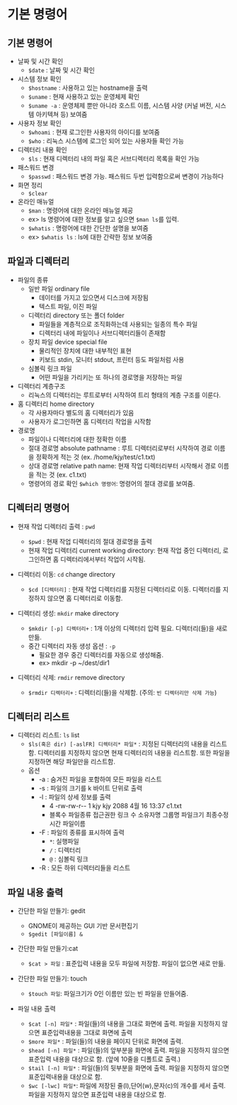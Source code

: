 # 기본 명령어

## 기본 명령어
* 날짜 및 시간 확인 
    * `$date` : 날짜 및 시간 확인
* 시스템 정보 확인 
    * `$hostname` : 사용하고 있는 hostname을 출력 
    * `$uname` : 현재 사용하고 있는 운영체제 확인 
    * `$uname -a` : 운영체제 뿐만 아니라 호스트 이름, 시스템 사양 (커널 버전, 시스템 아키텍쳐 등) 보여줌 
* 사용자 정보 확인
    * `$whoami` : 현재 로그인한 사용자의 아이디를 보여줌 
    * `$who` : 리눅스 시스템에 로그인 되어 있는 사용자들 확인 가능 
* 디렉터리 내용 확인
    * `$ls` : 현재 디렉터리 내의 파일 혹은 서브디렉터리 목록을 확인 가능 
* 패스워드 변경 
    * `$passwd` : 패스워드 변경 가능. 패스워드 두번 입력함으로써 변경이 가능하다 
* 화면 정리
    * `$clear` 
* 온라인 매뉴얼 
    * `$man` : 명령어에 대한 온라인 매뉴얼 제공 
    * ex> ls 명령어에 대한 정보를 알고 싶으면 `$man ls`를 입력. 
    * `$whatis` : 명령어에 대한 간단한 설명을 보여줌
    * ex> `$whatis ls` : ls에 대한 간략한 정보 보여줌 

## 파일과 디렉터리 
* 파일의 종류 
    * 일반 파일 ordinary file
        * 데이터를 가지고 있으면서 디스크에 저장됨
        * 텍스트 파일, 이진 파일
    * 디렉터리 directory 또는 폴더 folder
        * 파일들을 계층적으로 조직화하는데 사용되는 일종의 특수 파일
        * 디렉터리 내에 파일이나 서브디렉터리들이 존재함 
    * 장치 파일 device special file 
        * 물리적인 장치에 대한 내부적인 표현
        * 키보드 stdin, 모니터 stdout, 프린터 등도 파일처럼 사용 
    * 심볼릭 링크 파일
        * 어떤 파일을 가리키는 또 하나의 경로명을 저장하는 파일 
* 디렉터리 계층구조
    * 리눅스의 디렉터리는 루트로부터 시작하여 트리 형태의 계층 구조를 이룬다. 
* 홈 디렉터리 home directory
    * 각 사용자마다 별도의 홈 디렉터리가 있음
    * 사용자가 로그인하면 홈 디렉터리 작업을 시작함 
* 경로명 
    * 파일이나 디렉터리에 대한 정확한 이름
    * 절대 경로명 absolute pathname : 루트 디렉터리로부터 시작하여 경로 이름을 정확하게 적는 것 (ex. /home/kjy/test/c1.txt)
    * 상대 경로명 relative path name: 현재 작업 디렉터리부터 시작해서 경로 이름을 적는 것 (ex. c1.txt)
    * 명령어의 경로 확인 `$which 명령어`: 명령어의 절대 경로를 보여줌. 

## 디렉터리 명령어
* 현재 작업 디렉터리 출력 : `pwd` 
    * `$pwd` : 현재 작업 디렉터리의 절대 경로명을 출력
    * 현재 작업 디렉터리 current working directory: 현재 작업 중인 디렉터리, 로그인하면 홈 디렉터리에서부터 작업이 시작됨. 

* 디렉터리 이동: `cd` change directory
    * `$cd [디렉터리]` : 현재 작업 디렉터리를 지정된 디렉터리로 이동. 디렉터리를 지정하지 않으면 홈 디렉터리로 이동함.

* 디렉터리 생성: `mkdir` make directory
    * `$mkdir [-p] 디렉터리+` : 1개 이상의 디렉터리 입력 필요. 디렉터리(들)을 새로 만듦. 
    * 중간 디렉터리 자동 생성 옵션 : `-p` 
        * 필요한 경우 중간 디렉터리를 자동으로 생성해줌.
        * ex> mkdir -p ~/dest/dir1

* 디렉터리 삭제: `rmdir` remove directory
    * `$rmdir 디렉터리+` : 디렉터리(들)을 삭제함. (주의: `빈 디렉터리만 삭제 가능`)

## 디렉터리 리스트
* 디렉터리 리스트: `ls` list
    * `$ls(혹은 dir) [-aslFR] 디렉터리* 파일*` : 지정된 디렉터리의 내용을 리스트함. 디렉터리를 지정하지 않으면 현재 디렉터리의 내용을 리스트함. 또한 파일을 지정하면 해당 파일만을 리스트함. 
    * 옵션
        * -a : 숨겨진 파일을 포함하여 모든 파일을 리스트
        * -s : 파일의 크기를 k 바이트 단위로 출력
        * -l : 파일의 상세 정보를 출력
            * 4 -rw-rw-r-- 1 kjy kjy 2088 4월 16 13:37 c1.txt
            * 블록수 파일종류 접근권한 링크 수 소유자명 그룹명 파일크기 최종수정시간 파일이름  
        * -F : 파일의 종류를 표시하여 출력
            * `*`: 실행파일 
            * `/` : 디렉터리
            * `@` : 심볼릭 링크 
        * -R : 모든 하위 디렉터리들을 리스트 

## 파일 내용 출력
* 간단한 파일 만들기: gedit
    * GNOME이 제공하는 GUI 기반 문서편집기
    * `$gedit [파일이름] &` 

* 간단한 파일 만들기:cat
    * `$cat > 파일` : 표준입력 내용을 모두 파일에 저장함. 파일이 없으면 새로 만듦. 

* 간단한 파일 만들기: touch
    * `$touch 파일`: 파일크기가 0인 이름만 있는 빈 파일을 만들어줌. 

* 파일 내용 출력 
    * `$cat [-n] 파일*` : 파일(들)의 내용을 그대로 화면에 출력. 파일을 지정하지 않으면 표준입력내용을 그대로 화면에 출력 
    * `$more 파일*` : 파일(들)의 내용을 페이지 단위로 화면에 출력. 
    * `$head [-n] 파일*` : 파일(들)의 앞부분을 화면에 출력. 파일을 지정하지 않으면 표준입력 내용을 대상으로 함. (앞에 10줄을 디폴트로 출력.)
    * `$tail [-n] 파일*` : 파일(들)의 뒷부분을 화면에 출력. 파일을 지정하지 않으면 표준입력내용을 대상으로 함. 
    * `$wc [-lwc] 파일*`: 파일에 저장된 줄(l),단어(w),문자(c)의 개수를 세서 출력. 파일을 지정하지 않으면 표준입력 내용을 대상으로 함. 
